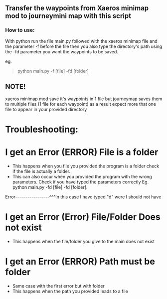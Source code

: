 ## Transfer the waypoints from Xaeros minimap mod to journeymini map with this script

### How to use:

With python run the file main.py followed with the xaeros minimap file and the parameter -f before the file then you also type the directory's path using the -fd parameter you want the waypoints to be saved.

eg.
> python main.py -f [file] -fd [folder]
## NOTE!
xaeros minimap mod save it's waypoints in 1 file but journeymap saves them to multiple files (1 file for each waypoint) as a result expect more that one file to appear
in your provided directory

# Troubleshooting:


# I get an Error (ERROR) File is a folder
- This happens when you file you provided the program is a folder check if the file is actually a folder.
- This can also occur when you provided the program with the wrong parameters. Check if you have typed the parameters correctly
Eg. python main.py -fd [file] -fd [folder].

Error-----------------^^^In this case I have typed "d" were I should not have

# I get an Error (Error) File/Folder Does not exist
- This happens when the file/folder you give to the main does not exist

# I get an Error (ERROR) Path must be folder
- Same case with the first error but with folder
- This happens when the path you provided leads to a file


